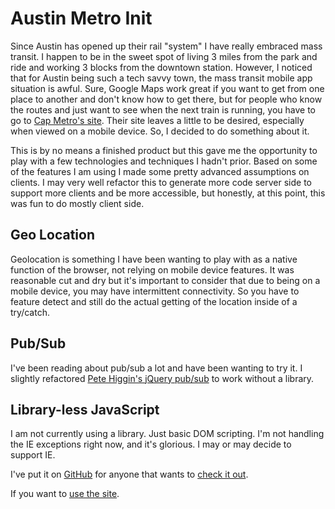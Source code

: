 # Austin Metro Init

Since Austin has opened up their rail "system" I have really embraced mass transit. I happen to be in the sweet spot of living 3 miles from the park and ride and working 3 blocks from the downtown station. However, I noticed that for Austin being such a tech savvy town, the mass transit mobile app situation is awful. Sure, Google Maps work great if you want to get from one place to another and don't know how to get there, but for people who know the routes and just want to see when the next train is running, you have to go to [Cap Metro's site](http://capmetro.org/). Their site leaves a little to be desired, especially when viewed on a mobile device. So, I decided to do something about it.

This is by no means a finished product but this gave me the opportunity to play with a few technologies and techniques I hadn't prior. Based on some of the features I am using I made some pretty advanced assumptions on clients. I may very well refactor this to generate more code server side to support more clients and be more accessible, but honestly, at this point, this was fun to do mostly client side.

## Geo Location

Geolocation is something I have been wanting to play with as a native function of the browser, not relying on mobile device features. It was reasonable cut and dry but it's important to consider that due to being on a mobile device, you may have intermittent connectivity. So you have to feature detect and still do the actual getting of the location inside of a try/catch.

## Pub/Sub

I've been reading about pub/sub a lot and have been wanting to try it. I slightly refactored [Pete Higgin's jQuery pub/sub](http://github.com/phiggins42/bloody-jquery-plugins) to work without a library.

## Library-less JavaScript

I am not currently using a library. Just basic DOM scripting. I'm not handling the IE exceptions right now, and it's glorious. I may or may decide to support IE.

I've put it on [GitHub](http://github.com/) for anyone that wants to [check it out](http://github.com/craveytrain/AustinMetro).

If you want to [use the site](http://metro.craveytrain.com/).